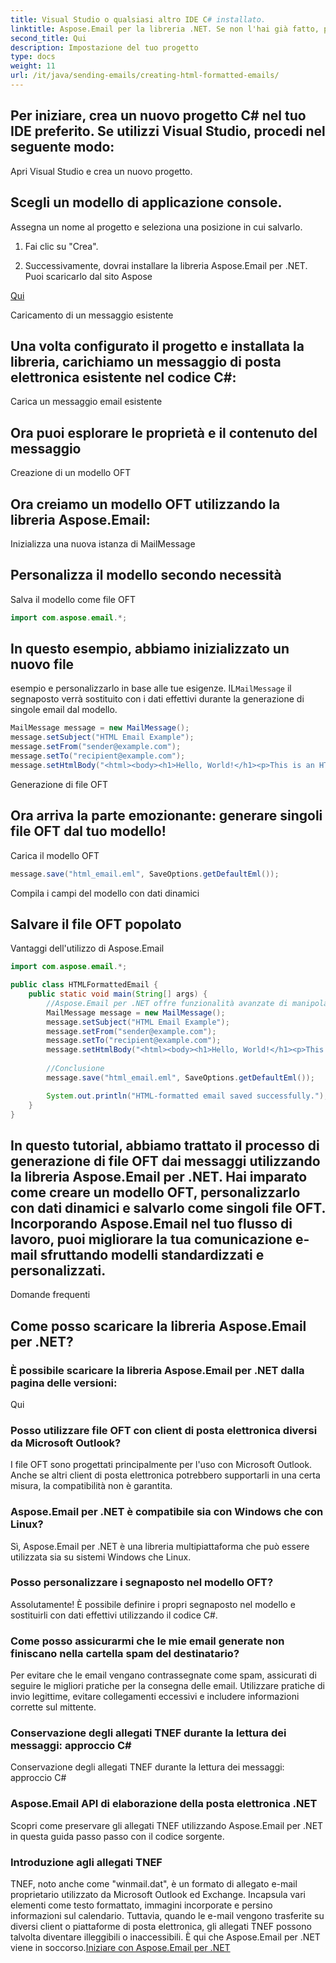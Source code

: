 ```yaml
---
title: Visual Studio o qualsiasi altro IDE C# installato.
linktitle: Aspose.Email per la libreria .NET. Se non l'hai già fatto, puoi scaricarlo da
second_title: Qui
description: Impostazione del tuo progetto
type: docs
weight: 11
url: /it/java/sending-emails/creating-html-formatted-emails/
---
```


## Per iniziare, crea un nuovo progetto C# nel tuo IDE preferito. Se utilizzi Visual Studio, procedi nel seguente modo:

Apri Visual Studio e crea un nuovo progetto.

## Scegli un modello di applicazione console.

Assegna un nome al progetto e seleziona una posizione in cui salvarlo.

1. Fai clic su "Crea".

2.  Successivamente, dovrai installare la libreria Aspose.Email per .NET. Puoi scaricarlo dal sito Aspose

   [Qui](https://releases.aspose.com/email/java/)

   Caricamento di un messaggio esistente

## Una volta configurato il progetto e installata la libreria, carichiamo un messaggio di posta elettronica esistente nel codice C#:

 Carica un messaggio email esistente

##  Ora puoi esplorare le proprietà e il contenuto del messaggio

Creazione di un modello OFT

## Ora creiamo un modello OFT utilizzando la libreria Aspose.Email:

 Inizializza una nuova istanza di MailMessage

##  Personalizza il modello secondo necessità

 Salva il modello come file OFT

```java
import com.aspose.email.*;
```

##  In questo esempio, abbiamo inizializzato un nuovo file

 esempio e personalizzarlo in base alle tue esigenze. IL`MailMessage` il segnaposto verrà sostituito con i dati effettivi durante la generazione di singole email dal modello.

```java
MailMessage message = new MailMessage();
message.setSubject("HTML Email Example");
message.setFrom("sender@example.com");
message.setTo("recipient@example.com");
message.setHtmlBody("<html><body><h1>Hello, World!</h1><p>This is an HTML-formatted email.</p></body></html>");
```

Generazione di file OFT

## Ora arriva la parte emozionante: generare singoli file OFT dal tuo modello!

 Carica il modello OFT

```java
message.save("html_email.eml", SaveOptions.getDefaultEml());
```

 Compila i campi del modello con dati dinamici

##  Salvare il file OFT popolato

Vantaggi dell'utilizzo di Aspose.Email

```java
import com.aspose.email.*;

public class HTMLFormattedEmail {
    public static void main(String[] args) {
        //Aspose.Email per .NET offre funzionalità avanzate di manipolazione della posta elettronica, che consentono di creare, modificare ed elaborare facilmente le email. È una libreria multipiattaforma, che garantisce che il tuo codice funzioni perfettamente in ambienti diversi.
        MailMessage message = new MailMessage();
        message.setSubject("HTML Email Example");
        message.setFrom("sender@example.com");
        message.setTo("recipient@example.com");
        message.setHtmlBody("<html><body><h1>Hello, World!</h1><p>This is an HTML-formatted email.</p></body></html>");
        
        //Conclusione
        message.save("html_email.eml", SaveOptions.getDefaultEml());

        System.out.println("HTML-formatted email saved successfully.");
    }
}
```

## In questo tutorial, abbiamo trattato il processo di generazione di file OFT dai messaggi utilizzando la libreria Aspose.Email per .NET. Hai imparato come creare un modello OFT, personalizzarlo con dati dinamici e salvarlo come singoli file OFT. Incorporando Aspose.Email nel tuo flusso di lavoro, puoi migliorare la tua comunicazione e-mail sfruttando modelli standardizzati e personalizzati.

Domande frequenti

## Come posso scaricare la libreria Aspose.Email per .NET?

###  È possibile scaricare la libreria Aspose.Email per .NET dalla pagina delle versioni:
Qui

### Posso utilizzare file OFT con client di posta elettronica diversi da Microsoft Outlook?
I file OFT sono progettati principalmente per l'uso con Microsoft Outlook. Anche se altri client di posta elettronica potrebbero supportarli in una certa misura, la compatibilità non è garantita.

### Aspose.Email per .NET è compatibile sia con Windows che con Linux?
Sì, Aspose.Email per .NET è una libreria multipiattaforma che può essere utilizzata sia su sistemi Windows che Linux.

### Posso personalizzare i segnaposto nel modello OFT?
Assolutamente! È possibile definire i propri segnaposto nel modello e sostituirli con dati effettivi utilizzando il codice C#.

### Come posso assicurarmi che le mie email generate non finiscano nella cartella spam del destinatario?
Per evitare che le email vengano contrassegnate come spam, assicurati di seguire le migliori pratiche per la consegna delle email. Utilizzare pratiche di invio legittime, evitare collegamenti eccessivi e includere informazioni corrette sul mittente.

###  Conservazione degli allegati TNEF durante la lettura dei messaggi: approccio C#
 Conservazione degli allegati TNEF durante la lettura dei messaggi: approccio C#

###  Aspose.Email API di elaborazione della posta elettronica .NET
 Scopri come preservare gli allegati TNEF utilizzando Aspose.Email per .NET in questa guida passo passo con il codice sorgente.
### Introduzione agli allegati TNEF
TNEF, noto anche come "winmail.dat", è un formato di allegato e-mail proprietario utilizzato da Microsoft Outlook ed Exchange. Incapsula vari elementi come testo formattato, immagini incorporate e persino informazioni sul calendario. Tuttavia, quando le e-mail vengono trasferite su diversi client o piattaforme di posta elettronica, gli allegati TNEF possono talvolta diventare illeggibili o inaccessibili. È qui che Aspose.Email per .NET viene in soccorso.[Iniziare con Aspose.Email per .NET](https://reference.aspose.com/email/java/)


